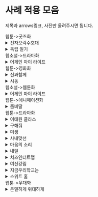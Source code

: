 # 사례 적용 모음
제목과 arrows링크, 사진만 올려주시면 됩니다. 

<summary>웹툰->굿즈화</summary>
<div markdown="1">   
 
<details>
<summary>전자오락수호대</summary>
<div markdown="1">       

[전자오락수호대.txt](https://github.com/chunsejin/web-media-mix/files/8488472/default.txt)

https://arrows.app/#/googledrive/ids=1jW8ZVTFIbMY1H4PB9zf7XCAffeuY0ZwG

  
![전자오락수호대(웹툰_게임_굿즈)](https://user-images.githubusercontent.com/83636246/163371733-bdb2e77a-b06b-4b7f-a3ed-88a151b9fa1a.png)

</div>
</details>

<details>
<summary>독립 일기</summary>
<div markdown="1">
https://drive.google.com/file/d/1d_xdrh8vep3lMvruQvoYkRDuJXQ2nEX7/view?usp=sharing
 
![독립일기 arrow](https://user-images.githubusercontent.com/100740570/169640293-72db18c3-9660-4e1d-9d4b-817e9195b4e3.png)
  
</div>
</details>
  
</div>
</details>

<summary>웹소설->드라마화</summary>
<div markdown="1">
<details>
<summary>어게인 마이 라이프</summary>
<div markdown="1">       
https://drive.google.com/file/d/1hJyuVDndeFn6dStbTt7yZsVBbwsPhfZr/view?usp=sharing

![어게인 마이 라이프](https://user-images.githubusercontent.com/101037541/169456319-6008225e-ae65-46a6-9433-1a4823801a25.png)

</div>
</details>
</div>
</details>

<summary>웹툰->영화화</summary>
<div markdown="1"> 
<details>
<summary>신과함께</summary>
<div markdown="1">       

[신과함께.txt](https://github.com/chunsejin/web-media-mix/blob/Minimin_branch/arrows/sin.txt)

https://drive.google.com/file/d/1HjyXxeW_LYCCL5CBZp4auWtwr8YFJ8Ee/view?usp=sharing

![Webtoon_Movie(신과함께)](https://user-images.githubusercontent.com/100695795/163532696-8f849479-bafe-4a05-9498-cc251a751abe.png)

</div>
</details>
  
<details>
<summary>시동</summary>
<div markdown="1">
https://drive.google.com/file/d/1mg9JP7K6JeabkUUAKbrPJ2VOVd2WfKVy/view?usp=sharing
  
![Webtoon_Movie (1)](https://user-images.githubusercontent.com/100738541/169811031-4b4501b2-be38-44c7-a34f-6d9438a1d909.png)

</div>
</details>
  
</div>
</details>

<summary>웹소설->웹툰화</summary>
<div markdown="1"> 
<details>

<summary>어게인 마이 라이프</summary>
<div markdown="1">       
https://drive.google.com/file/d/1hJyuVDndeFn6dStbTt7yZsVBbwsPhfZr/view?usp=sharing

![어게인 마이 라이프](https://user-images.githubusercontent.com/101037541/169456319-6008225e-ae65-46a6-9433-1a4823801a25.png)

</div>
</details>

</div>
</details>

<summary>웹툰->애니매이션화</summary>
<div markdown="1"> 


<details>
<summary>좀비딸</summary>
<div markdown="1">       
https://drive.google.com/file/d/1cZpwi8PCL_hDUHuPLUnG3fGKY80GjP2Z/view?usp=sharing

![좀비딸](https://user-images.githubusercontent.com/101037541/169456512-118fed9f-060a-47d1-95c7-8acb211e60bf.png)

</div>
</details>

</div>
</details>

<summary>웹툰->드라마화</summary>
<div markdown="1"> 

<details>
<summary>이태원 클라스</summary>
<div markdown="1">       
https://arrows.app/#/googledrive/ids=1digGNSK0Z7CGd-qRGWAva6PH639zsw3i

![이태원클라쓰 (웹툰_-_드라마)](https://user-images.githubusercontent.com/101037541/169456784-d818ab58-9c88-4ddd-b441-fbf2604f4752.png)

</div>
</details>

<details>
<summary>구해줘</summary>
<div markdown="1">       
https://drive.google.com/file/d/1QSsnHrqc-orWVtn5Jq-NHsppVRZEfBCv/view?usp=sharing

![구해줘_arrows](https://user-images.githubusercontent.com/101037541/169456908-84671363-2953-4f46-b87f-d7b95c263a1b.png)
  
</div>
</details>

<details>
<summary>미생</summary>
<div markdown="1">       
https://drive.google.com/file/d/1cwuMniCuJ3HiXl_9KneUDV-iQK5qbclG/view?usp=sharing

![미생](https://user-images.githubusercontent.com/101037541/169456987-a51a7ff9-a75a-4af0-8b42-73f19bc405fc.png)

</div>
</details>

<details>
<summary>사내맞선</summary>
<div markdown="1">       
https://drive.google.com/file/d/1Gtq8sHrTZu2_pV0tzxJ2jb-mk9GTE4GG/view?usp=sharing

![사내맞선](https://user-images.githubusercontent.com/101037541/169457038-7fb22ef6-5ead-4faf-9c6e-62352cee992a.png)

</div>
</details>

<details>
<summary>마음의 소리</summary>
<div markdown="1">       
https://drive.google.com/file/d/1-1Nwn-bOFsFu3MT7uvi1siyWYZoe7hO6/view?usp=sharing

![마음의 소리_arrows](https://user-images.githubusercontent.com/101037541/169457110-a1e86bd2-9195-4463-872f-dc77f8d66a5c.png)

</div>
</details>

<details>
<summary>내일</summary>
<div markdown="1">       
https://drive.google.com/file/d/1KCZuhMGhJsdT2D2n8gTFKC6WDU1y3eui/view?usp=sharing

![내일](https://user-images.githubusercontent.com/101037541/169457164-e4db6f98-183d-48aa-bda8-4cc1bf4f02ce.png)

</div>
</details>

<details>
<summary>치즈인더트랩</summary>
<div markdown="1">       
https://drive.google.com/file/d/1o7CM0TZMEfl6ex0TWEHH0spI36IiqN5C/view?usp=sharing

![치즈인더트랩](https://user-images.githubusercontent.com/101037541/169457225-30b53d91-da14-4f5c-8be1-04c2ed885099.png)

</div>
</details>

<details>
<summary>여신강림</summary>
<div markdown="1">     
https://drive.google.com/file/d/1xLpipjE8ir7t2ojtZZMWr-jHgufKNaGn/view?usp=sharing
  
![여신강림](https://user-images.githubusercontent.com/101037541/169638875-2a79d99c-b8e1-4608-a4a3-28992563fe96.png)

</div>
</details>




<details>
<summary>지금우리학교는</summary>
<div markdown="1">
https://drive.google.com/file/d/1v89sO2_5bVma2PqN5UiSS8Wj2UXdWr_A/view?usp=sharing
 
![지금우리학교는](https://user-images.githubusercontent.com/80977178/167423217-2985704b-9932-4ffc-9666-9d962d6b60fa.png)
</div>
</details>

<details>
<summary>스위트 홈 </summary>
<div markdown="1">
https://drive.google.com/file/d/1ii9WYQneRnP5dWtVUn794prdntSll8Xc/view?usp=sharing
  
![스위트 홈](https://user-images.githubusercontent.com/80977178/167442319-b5a0c028-2669-4100-9e1a-bf48a4299289.png)
</div>
</details>

</div>
</details>

<summary>웹툰->무대화</summary>
<div markdown="1"> 

<details>
<summary>은밀하게 위대하게</summary>
<div markdown="1">       
https://arrows.app/#/local/id=ZLzRneF9pujpG8yvWlgM

![은밀하게 위대하게](https://user-images.githubusercontent.com/90401682/170238739-3ad21415-160c-490f-b537-577abc77b009.png)
